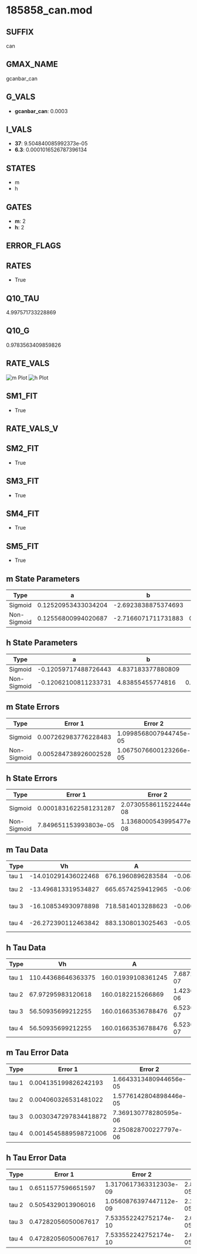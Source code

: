 # 185858_can.mod

## SUFFIX

can

## GMAX_NAME

gcanbar_can

## G_VALS

- **gcanbar_can**: 0.0003

## I_VALS

- **37**: 9.504840085992373e-05
- **6.3**: 0.0001016526787396134

## STATES

- m
- h

## GATES

- **m**: 2
- **h**: 2

## ERROR_FLAGS


## RATES

- True

## Q10_TAU

4.997571733228869

## Q10_G

0.9783563409859826

## RATE_VALS

![m Plot](/Users/pbozelos/Dropbox/icg-Chai-Panos/supermodels/output_markdown_files/Ca/185858_can.mod/images/m.png)
![h Plot](/Users/pbozelos/Dropbox/icg-Chai-Panos/supermodels/output_markdown_files/Ca/185858_can.mod/images/h.png)

## SM1_FIT

- True

## RATE_VALS_V

## SM2_FIT

- True

## SM3_FIT

- True

## SM4_FIT

- True

## SM5_FIT

- True

## m State Parameters

| Type | a | b | c | d |
| --- | --- | --- | --- | --- |
| Sigmoid | 0.12520953433034204 | -2.6923838875374693 |
| Non-Sigmoid | 0.12556800994020687 | -2.7166071711731883 | 0.9983721897077619 | -0.001976628135381958 |

## h State Parameters

| Type | a | b | c | d |
| --- | --- | --- | --- | --- |
| Sigmoid | -0.12059717488726443 | 4.837183377880809 |
| Non-Sigmoid | -0.12062100811233731 | 4.83855455774816 | 0.9999143937946069 | 0.00011238507418554764 |

## m State Errors

| Type | Error 1 | Error 2 | Error 3 |
| --- | --- | --- | --- |
| Sigmoid | 0.007262983776228483 | 1.0998568007944745e-05 | 0.005050630325470677 |
| Non-Sigmoid | 0.005284738926002528 | 1.0675076600123266e-05 | 0.0036749720919415202 |

## h State Errors

| Type | Error 1 | Error 2 | Error 3 |
| --- | --- | --- | --- |
| Sigmoid | 0.0001831622581231287 | 2.0730558611522444e-08 | 0.00013066201940596618 |
| Non-Sigmoid | 7.849651153993803e-05 | 1.1368000543995477e-08 | 5.599686758195136e-05 |

## m Tau Data

| Type | Vh | A | b1 | b2 | c1 | c2 | d1 | d2 | e1 | e2 |
| --- | --- | --- | --- | --- | --- | --- | --- | --- | --- | --- |
| tau 1 | -14.010291436022468 | 676.1960896283584 | -0.06800420107511701 | -0.00756535067020427 |
| tau 2 | -13.496813319534827 | 665.6574259412965 | -0.06909397281310574 | 2.2457741755605264e-05 | -0.007071468434590687 | 3.2030477063038427e-06 |
| tau 3 | -16.108534930978898 | 718.5814013288623 | -0.06040351014297749 | -0.0002536084797053786 | 2.9385149712339942e-06 | -0.006205592570325346 | 6.000005653116703e-05 | 5.751450626144951e-07 |
| tau 4 | -26.272390112463842 | 883.1308013025463 | -0.05204603730821454 | 2.1987334854818144e-05 | -4.81472770773515e-06 | 4.164313961736887e-08 | -0.02430024064869452 | -0.0002704743128219767 | -1.6858801546153794e-06 | -2.652192327045466e-09 |

## h Tau Data

| Type | Vh | A | b1 | b2 | c1 | c2 | d1 | d2 | e1 | e2 |
| --- | --- | --- | --- | --- | --- | --- | --- | --- | --- | --- |
| tau 1 | 110.44368646363375 | 160.01939108361245 | 7.687215098052187e-07 | -7.672106800936835e-07 |
| tau 2 | 67.97295983120618 | 160.0182215266869 | 1.4230159219208356e-06 | -3.6684289744306333e-10 | -2.2903684587264623e-06 | -1.4852565925550793e-08 |
| tau 3 | 56.50935699212255 | 160.01663536788476 | 6.523685705733529e-07 | -2.2588148467353408e-08 | -3.386401279410443e-11 | -2.0973792392220613e-06 | -1.498785027509292e-08 | 9.00422463687204e-11 |
| tau 4 | 56.50935699212255 | 160.01663536788476 | 6.523685705733529e-07 | -2.2588148467353408e-08 | -3.386401279410443e-11 | 0.0 | -2.0973792392220613e-06 | -1.498785027509292e-08 | 9.00422463687204e-11 | 0.0 |

## m Tau Error Data

| Type | Error 1 | Error 2 | Error 3 |
| --- | --- | --- | --- |
| tau 1 | 0.004135199826242193 | 1.6643313480944656e-05 | 0.0018465214215069733 |
| tau 2 | 0.004060326531481022 | 1.5776142804898446e-05 | 0.001813087694363261 |
| tau 3 | 0.0030347297834418872 | 7.369130778280595e-06 | 0.0013551203784758679 |
| tau 4 | 0.0014545889598721006 | 2.250828700227797e-06 | 0.0006495283872006213 |

## h Tau Error Data

| Type | Error 1 | Error 2 | Error 3 |
| --- | --- | --- | --- |
| tau 1 | 0.6511577596651597 | 1.3170617363312303e-09 | 2.848171017854182e-05 |
| tau 2 | 0.5054329013906016 | 1.0560876397447112e-09 | 2.2107689263365557e-05 |
| tau 3 | 0.47282056050067617 | 7.533552242752174e-10 | 2.068122197846627e-05 |
| tau 4 | 0.47282056050067617 | 7.533552242752174e-10 | 2.068122197846627e-05 |

